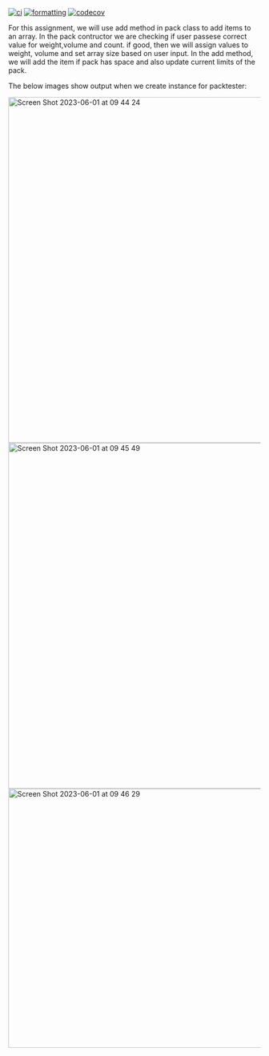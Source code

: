 [![ci](https://github.com/arsh052003/IOT1026-Assignment-3/actions/workflows/ci.yml/badge.svg)](https://github.com/arsh052003/IOT1026-Assignment-3/actions/workflows/ci.yml)
[![formatting](https://github.com/arsh052003/IOT1026-Assignment-3/actions/workflows/formatting.yml/badge.svg)](https://github.com/arsh052003/IOT1026-Assignment-3/actions/workflows/formatting.yml)
[![codecov](https://codecov.io/gh/arsh052003/IOT1026-Assignment-3/branch/main/graph/badge.svg?token=QJTEILJZWH)](https://codecov.io/gh/arsh052003/IOT1026-Assignment-3)
  
  
  
  
  For this assignment, we will use add method in pack class to add items to an array.
  In the pack contructor we are checking if user passese correct value for weight,volume and count. if good, then we will assign values to weight, volume and set array size based on user input.
  In the add method, we will add the item if pack has space and also update current limits of the pack.
  
  The below images show output when we create instance for packtester:
  
<img width="691" alt="Screen Shot 2023-06-01 at 09 44 24" src="https://github.com/arsh052003/IOT1026-Assignment-3/assets/122691385/6abf391b-871c-4a01-8ef6-46bb6e800314">
<img width="691" alt="Screen Shot 2023-06-01 at 09 45 49" src="https://github.com/arsh052003/IOT1026-Assignment-3/assets/122691385/a19c2ffd-c2e1-418b-821a-44140ab4ea88">
<img width="518" alt="Screen Shot 2023-06-01 at 09 46 29" src="https://github.com/arsh052003/IOT1026-Assignment-3/assets/122691385/8a4d43bf-4b33-4ad6-a88c-5304e4537e27">


